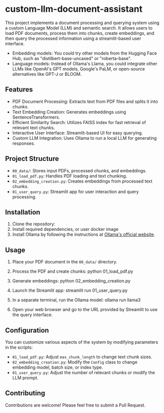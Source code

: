 # custom-llm-document-assistant
This project implements a document processing and querying system using a custom Language Model (LLM) and semantic search. It allows users to load PDF documents, process them into chunks, create embeddings, and then query the processed information using a streamlit-based user interface.
- Embedding models: You could try other models from the Hugging Face Hub, such as "distilbert-base-uncased" or "roberta-base".
- Language models: Instead of Ollama's Llama, you could integrate other LLMs like OpenAI's GPT models, Google's PaLM, or open-source alternatives like GPT-J or BLOOM.



## Features

- PDF Document Processing: Extracts text from PDF files and splits it into chunks.
- Text Embedding Creation: Generates embeddings using SentenceTransformers.
- Efficient Similarity Search: Utilizes FAISS index for fast retrieval of relevant text chunks.
- Interactive User Interface: Streamlit-based UI for easy querying.
- Custom LLM Integration: Uses Ollama to run a local LLM for generating responses.

## Project Structure

- `00_data/`: Stores input PDFs, processed chunks, and embeddings.
- `01_load_pdf.py`: Handles PDF loading and text chunking.
- `02_embedding_creation.py`: Creates embeddings from processed text chunks.
- `01_user_query.py`: Streamlit app for user interaction and query processing.

## Installation

1. Clone the repository:
2. Install required dependencies, or user docker image
3. Install Ollama by following the instructions at [Ollama's official website](https://ollama.ai/).

## Usage

1. Place your PDF document in the `00_data/` directory.

2. Process the PDF and create chunks: python 01_load_pdf.py

3. Generate embeddings: python 02_embedding_creation.py

4. Launch the Streamlit app: streamlit run 01_user_query.py

5. In a separate terminal, run the Ollama model: ollama run llama3
  
6. Open your web browser and go to the URL provided by Streamlit to use the query interface.

## Configuration

You can customize various aspects of the system by modifying parameters in the scripts:

- `01_load_pdf.py`: Adjust `max_chunk_length` to change text chunk sizes.
- `02_embedding_creation.py`: Modify the `Config` class to change embedding model, batch size, or index type.
- `01_user_query.py`: Adjust the number of relevant chunks or modify the LLM prompt.

## Contributing

Contributions are welcome! Please feel free to submit a Pull Request.
